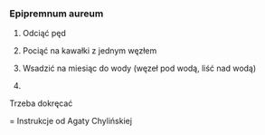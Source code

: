 ### Epipremnum aureum

1. Odciąć pęd
2. Pociąć na kawałki z jednym węzłem

2. Wsadzić na miesiąc do wody (węzeł pod wodą, liść nad wodą)
3. 

Trzeba dokręcać



= Instrukcje od Agaty Chylińskiej